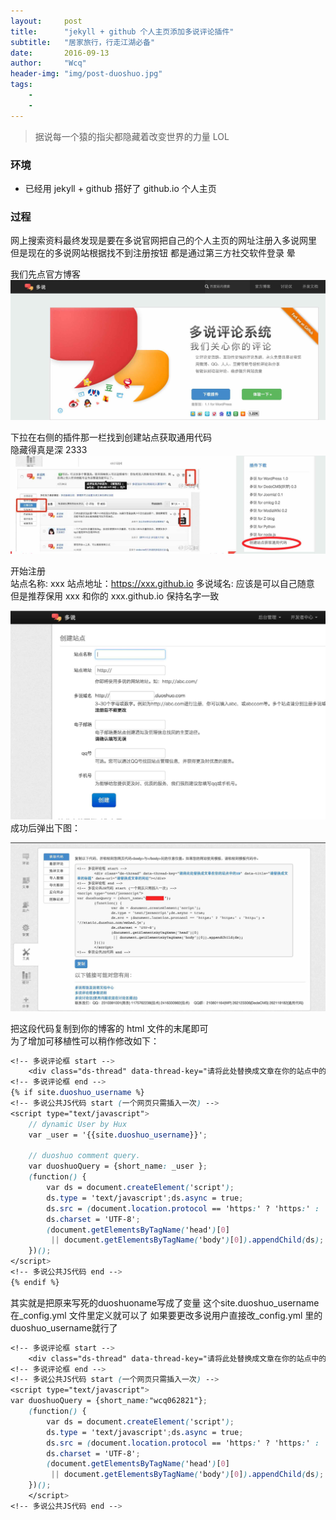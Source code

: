 ```yaml
---
layout:     post
title:      "jekyll + github 个人主页添加多说评论插件"
subtitle:   "居家旅行，行走江湖必备"
date:       2016-09-13
author:     "Wcq"
header-img: "img/post-duoshuo.jpg"
tags:
    - 
    - 
---
```



> 据说每一个猿的指尖都隐藏着改变世界的力量  LOL

### 环境
* 已经用 jekyll + github 搭好了 github.io 个人主页

### 过程
网上搜索资料最终发现是要在多说官网把自己的个人主页的网址注册入多说网里  
但是现在的多说网站根据找不到注册按钮 都是通过第三方社交软件登录 晕  

我们先点官方博客
![img](/img/in-post/post-duoshuo1.jpg)

下拉在右侧的插件那一栏找到创建站点获取通用代码  
隐藏得真是深 2333  
![img](/img/in-post/post-duoshuo2.jpg)

开始注册  
站点名称: xxx
站点地址：https://xxx.github.io
多说域名: 应该是可以自己随意 但是推荐保用 xxx 和你的 xxx.github.io 保持名字一致  

![img](/img/in-post/post-duoshuo3.jpg)
成功后弹出下图：

![img](/img/in-post/post-duoshuo4.jpg)

把这段代码复制到你的博客的 html 文件的末尾即可  
为了增加可移植性可以稍作修改如下：  

```scss
<!-- 多说评论框 start -->
	<div class="ds-thread" data-thread-key="请将此处替换成文章在你的站点中的ID" data-title="请替换成文章的标题" data-url="请替换成文章的网址"></div>
<!-- 多说评论框 end -->
{% if site.duoshuo_username %}
<!-- 多说公共JS代码 start (一个网页只需插入一次) -->
<script type="text/javascript">
    // dynamic User by Hux
    var _user = '{{site.duoshuo_username}}';

    // duoshuo comment query.
    var duoshuoQuery = {short_name: _user };
    (function() {
        var ds = document.createElement('script');
        ds.type = 'text/javascript';ds.async = true;
        ds.src = (document.location.protocol == 'https:' ? 'https:' : 'http:') + '//static.duoshuo.com/embed.js';
        ds.charset = 'UTF-8';
        (document.getElementsByTagName('head')[0]
         || document.getElementsByTagName('body')[0]).appendChild(ds);
    })();
</script>
<!-- 多说公共JS代码 end -->
{% endif %}
```

其实就是把原来写死的duoshuoname写成了变量 这个site.duoshuo_username  
在_config.yml 文件里定义就可以了 如果要更改多说用户直接改_config.yml 里的duoshuo_username就行了  


```scss
<!-- 多说评论框 start -->
	<div class="ds-thread" data-thread-key="请将此处替换成文章在你的站点中的ID" data-title="请替换成文章的标题" data-url="请替换成文章的网址"></div>
<!-- 多说评论框 end -->
<!-- 多说公共JS代码 start (一个网页只需插入一次) -->
<script type="text/javascript">
var duoshuoQuery = {short_name:"wcq062821"};
	(function() {
		var ds = document.createElement('script');
		ds.type = 'text/javascript';ds.async = true;
		ds.src = (document.location.protocol == 'https:' ? 'https:' : 'http:') + '//static.duoshuo.com/embed.js';
		ds.charset = 'UTF-8';
		(document.getElementsByTagName('head')[0] 
		 || document.getElementsByTagName('body')[0]).appendChild(ds);
	})();
	</script>
<!-- 多说公共JS代码 end -->
```

